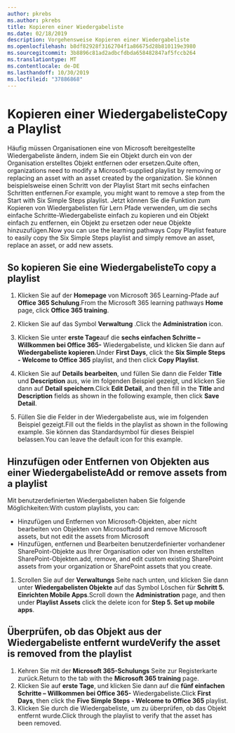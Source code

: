 ```yaml
---
author: pkrebs
ms.author: pkrebs
title: Kopieren einer Wiedergabeliste
ms.date: 02/18/2019
description: Vorgehensweise Kopieren einer Wiedergabeliste
ms.openlocfilehash: b8df82928f3162704f1a86675d28b810119e3980
ms.sourcegitcommit: 3b8896c81ad2adbcfdbda658482847af5fccb264
ms.translationtype: MT
ms.contentlocale: de-DE
ms.lasthandoff: 10/30/2019
ms.locfileid: "37886868"
---
```

# <a name="copy-a-playlist"></a><span data-ttu-id="22786-103">Kopieren einer Wiedergabeliste</span><span class="sxs-lookup"><span data-stu-id="22786-103">Copy a Playlist</span></span>
<span data-ttu-id="22786-104">Häufig müssen Organisationen eine von Microsoft bereitgestellte Wiedergabeliste ändern, indem Sie ein Objekt durch ein von der Organisation erstelltes Objekt entfernen oder ersetzen.</span><span class="sxs-lookup"><span data-stu-id="22786-104">Quite often, organizations need to modify a Microsoft-supplied playlist by removing or replacing an asset with an asset created by the organization.</span></span> <span data-ttu-id="22786-105">Sie können beispielsweise einen Schritt von der Playlist Start mit sechs einfachen Schritten entfernen.</span><span class="sxs-lookup"><span data-stu-id="22786-105">For example, you might want to remove a step from the Start with Six Simple Steps playlist.</span></span> <span data-ttu-id="22786-106">Jetzt können Sie die Funktion zum Kopieren von Wiedergabelisten für Lern Pfade verwenden, um die sechs einfache Schritte-Wiedergabeliste einfach zu kopieren und ein Objekt einfach zu entfernen, ein Objekt zu ersetzen oder neue Objekte hinzuzufügen.</span><span class="sxs-lookup"><span data-stu-id="22786-106">Now you can use the learning pathways Copy Playlist feature to easily copy the Six Simple Steps playlist and simply remove an asset, replace an asset, or add new assets.</span></span> 

## <a name="to-copy-a-playlist"></a><span data-ttu-id="22786-107">So kopieren Sie eine Wiedergabeliste</span><span class="sxs-lookup"><span data-stu-id="22786-107">To copy a playlist</span></span>

1. <span data-ttu-id="22786-108">Klicken Sie auf der **Homepage** von Microsoft 365 Learning-Pfade auf **Office 365 Schulung**.</span><span class="sxs-lookup"><span data-stu-id="22786-108">From the Microsoft 365 learning pathways **Home** page, click **Office 365 training**.</span></span>
2. <span data-ttu-id="22786-109">Klicken Sie auf das Symbol **Verwaltung** .</span><span class="sxs-lookup"><span data-stu-id="22786-109">Click the **Administration** icon.</span></span>
3. <span data-ttu-id="22786-110">Klicken Sie unter **erste Tage**auf die **sechs einfachen Schritte – Willkommen bei Office 365-** Wiedergabeliste, und klicken Sie dann auf **Wiedergabeliste kopieren**.</span><span class="sxs-lookup"><span data-stu-id="22786-110">Under **First Days**, click the **Six Simple Steps - Welcome to Office 365** playlist, and then click **Copy Playlist**.</span></span> 
4. <span data-ttu-id="22786-111">Klicken Sie auf **Details bearbeiten**, und füllen Sie dann die Felder **Title** und **Description** aus, wie im folgenden Beispiel gezeigt, und klicken Sie dann auf **Detail speichern**.</span><span class="sxs-lookup"><span data-stu-id="22786-111">Click **Edit Detail**, and then fill in the **Title** and **Description** fields as shown in the following example, then click **Save Detail**.</span></span>  
 
4.  <span data-ttu-id="22786-112">Füllen Sie die Felder in der Wiedergabeliste aus, wie im folgenden Beispiel gezeigt.</span><span class="sxs-lookup"><span data-stu-id="22786-112">Fill out the fields in the playlist as shown in the following example.</span></span> <span data-ttu-id="22786-113">Sie können das Standardsymbol für dieses Beispiel belassen.</span><span class="sxs-lookup"><span data-stu-id="22786-113">You can leave the default icon for this example.</span></span> 


## <a name="add-or-remove-assets-from-a-playlist"></a><span data-ttu-id="22786-114">Hinzufügen oder Entfernen von Objekten aus einer Wiedergabeliste</span><span class="sxs-lookup"><span data-stu-id="22786-114">Add or remove assets from a playlist</span></span>
<span data-ttu-id="22786-115">Mit benutzerdefinierten Wiedergabelisten haben Sie folgende Möglichkeiten:</span><span class="sxs-lookup"><span data-stu-id="22786-115">With custom playlists, you can:</span></span>

- <span data-ttu-id="22786-116">Hinzufügen und Entfernen von Microsoft-Objekten, aber nicht bearbeiten von Objekten von Microsoft</span><span class="sxs-lookup"><span data-stu-id="22786-116">add and remove Microsoft assets, but not edit the assets from Microsoft</span></span>
- <span data-ttu-id="22786-117">Hinzufügen, entfernen und Bearbeiten benutzerdefinierter vorhandener SharePoint-Objekte aus Ihrer Organisation oder von Ihnen erstellten SharePoint-Objekten.</span><span class="sxs-lookup"><span data-stu-id="22786-117">add, remove, and edit custom existing SharePoint assets from your organization or SharePoint assets that you create.</span></span> 

1. <span data-ttu-id="22786-118">Scrollen Sie auf der **Verwaltungs** Seite nach unten, und klicken Sie dann unter **Wiedergabelisten Objekte** auf das Symbol Löschen für **Schritt 5. Einrichten Mobile Apps**.</span><span class="sxs-lookup"><span data-stu-id="22786-118">Scroll down the **Administration** page, and then under **Playlist Assets** click the delete icon for **Step 5. Set up mobile apps**.</span></span> 

## <a name="verify-the-asset-is-removed-from-the-playlist"></a><span data-ttu-id="22786-119">Überprüfen, ob das Objekt aus der Wiedergabeliste entfernt wurde</span><span class="sxs-lookup"><span data-stu-id="22786-119">Verify the asset is removed from the playlist</span></span>
1. <span data-ttu-id="22786-120">Kehren Sie mit der **Microsoft 365-Schulungs** Seite zur Registerkarte zurück.</span><span class="sxs-lookup"><span data-stu-id="22786-120">Return to the tab with the **Microsoft 365 training** page.</span></span>
2. <span data-ttu-id="22786-121">Klicken Sie auf **erste Tage**, und klicken Sie dann auf die **fünf einfachen Schritte – Willkommen bei Office 365-** Wiedergabeliste.</span><span class="sxs-lookup"><span data-stu-id="22786-121">Click **First Days**, then click the **Five Simple Steps - Welcome to Office 365** playlist.</span></span> 
3. <span data-ttu-id="22786-122">Klicken Sie durch die Wiedergabeliste, um zu überprüfen, ob das Objekt entfernt wurde.</span><span class="sxs-lookup"><span data-stu-id="22786-122">Click through the playlist to verify that the asset has been removed.</span></span>


